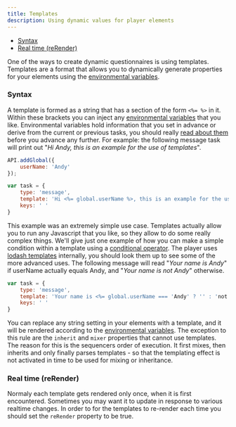 ```yaml
---
title: Templates
description: Using dynamic values for player elements
---
```


<!-- START doctoc generated TOC please keep comment here to allow auto update -->
<!-- DON'T EDIT THIS SECTION, INSTEAD RE-RUN doctoc TO UPDATE -->

- [Syntax](#syntax)
- [Real time (reRender)](#real-time-rerender)

<!-- END doctoc generated TOC please keep comment here to allow auto update -->

One of the ways to create dynamic questionnaires is using templates.
Templates are a format that allows you to dynamically generate properties for your elements using the [environmental variables](./variables.html). 

### Syntax
A template is formed as a string that has a section of the form `<%= %>` in it.
Within these brackets you can inject any [environmental variables](./variables.html) that you like.
Environmental variables hold information that you set in advance or derive from the current or previous tasks, you should really [read about them](./variables.html) before you advance any further.
For example: the following message task will print out "*Hi Andy, this is an example for the use of templates*".

```js
API.addGlobal({
    userName: 'Andy'
});

var task = {
    type: 'message',
    template: 'Hi <%= global.userName %>, this is an example for the use of templates',
    keys: ' '
}
```

This example was an extremely simple use case.
Templates actually allow you to run any Javascript that you like, so they allow to do some really complex things.
We'll give just one example of how you can make a simple condition within a template using a [conditional operator](https://developer.mozilla.org/en/docs/Web/JavaScript/Reference/Operators/Conditional_Operator).
The player uses [lodash templates](http://lodash.com/docs#template) internally, you should look them up to see some of the more advanced uses.
The following message will read "*Your name is Andy*" if userName actually equals Andy, and "*Your name is not Andy*" otherwise.

```js
var task = {
    type: 'message',
    template: 'Your name is <%= global.userName === 'Andy' ? '' : 'not' %> Andy',
    keys: ' '
}
```

You can replace any string setting in your elements with a template, and it will be rendered according to the [environmental variables](./variables.html).
The exception to this rule are the `inherit` and `mixer` properties that cannot use templates.
The reason for this is the sequencers order of execution.
It first mixes, then inherits and only finally parses templates - so that the templating effect is not activated in time to be used for mixing or inheritance.

### Real time (reRender)
Normaly each template gets rendered only once, when it is first encountered. 
Sometimes you may want it to update in response to various realtime changes. 
In order to for the templates to re-render each time you should set the `reRender` property to be true.
